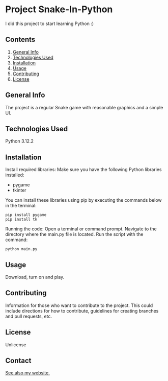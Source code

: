 # Project Snake-In-Python

I did this project to start learning Python :)

## Contents

1. [General Info](#general-info)
2. [Technologies Used](#technologies-used)
3. [Installation](#installation)
4. [Usage](#usage)
5. [Contributing](#contributing)
6. [License](#license)

## General Info

The project is a regular Snake game with reasonable graphics and a simple UI.

## Technologies Used

Python 3.12.2

## Installation

Install required libraries:
Make sure you have the following Python libraries installed:

  - pygame
  - tkinter

  You can install these libraries using pip by executing the commands below in the terminal:

    pip install pygame
    pip install tk

Running the code:
Open a terminal or command prompt. Navigate to the directory where the main.py file is located. Run the script with the command:

    python main.py

## Usage

Download, turn on and play.

## Contributing

Information for those who want to contribute to the project. This could include directions for how to contribute, guidelines for creating branches and pull requests, etc.

## License

Unlicense

## Contact

[See also my website.](http://goodday.great-site.net/)

